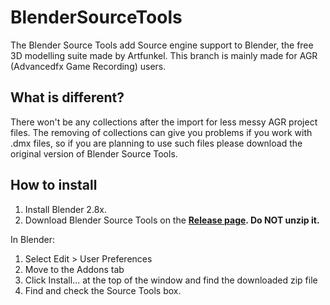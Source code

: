 # BlenderSourceTools
The Blender Source Tools add Source engine support to Blender, the free 3D modelling suite made by Artfunkel.
This branch is mainly made for AGR (Advancedfx Game Recording) users.

## What is different?

There won't be any collections after the import for less messy AGR project files.
The removing of collections can give you problems if you work with .dmx files, so if you are planning to use such files please download the original version of Blender Source Tools.

## How to install

1. Install Blender 2.8x.
2. Download Blender Source Tools on the **[Release page](https://github.com/Devostated/BlenderSourceTools/releases/). Do NOT unzip it.**

In Blender:
1. Select Edit > User Preferences
2. Move to the Addons tab
3. Click Install... at the top of the window and find the downloaded zip file
4. Find and check the Source Tools box.
